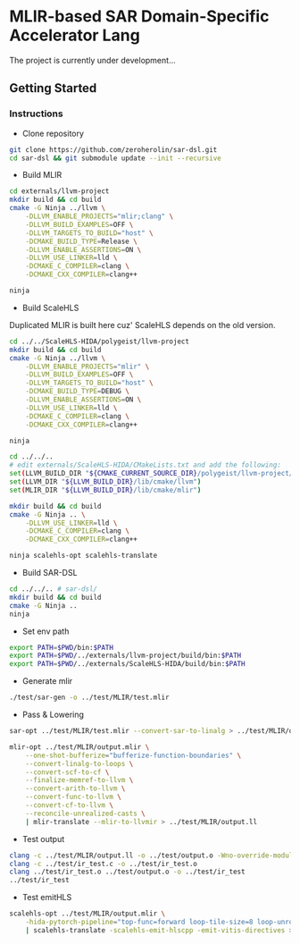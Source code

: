 # MLIR-based SAR Domain-Specific Accelerator Lang

The project is currently under development...

## Getting Started

### Instructions

- Clone repository

```bash
git clone https://github.com/zeroherolin/sar-dsl.git
cd sar-dsl && git submodule update --init --recursive
```

- Build MLIR

```bash
cd externals/llvm-project
mkdir build && cd build
cmake -G Ninja ../llvm \
    -DLLVM_ENABLE_PROJECTS="mlir;clang" \
    -DLLVM_BUILD_EXAMPLES=OFF \
    -DLLVM_TARGETS_TO_BUILD="host" \
    -DCMAKE_BUILD_TYPE=Release \
    -DLLVM_ENABLE_ASSERTIONS=ON \
    -DLLVM_USE_LINKER=lld \
    -DCMAKE_C_COMPILER=clang \
    -DCMAKE_CXX_COMPILER=clang++

ninja
```

- Build ScaleHLS

Duplicated MLIR is built here cuz' ScaleHLS depends on the old version.

```bash
cd ../../ScaleHLS-HIDA/polygeist/llvm-project
mkdir build && cd build
cmake -G Ninja ../llvm \
    -DLLVM_ENABLE_PROJECTS="mlir" \
    -DLLVM_BUILD_EXAMPLES=OFF \
    -DLLVM_TARGETS_TO_BUILD="host" \
    -DCMAKE_BUILD_TYPE=DEBUG \
    -DLLVM_ENABLE_ASSERTIONS=ON \
    -DLLVM_USE_LINKER=lld \
    -DCMAKE_C_COMPILER=clang \
    -DCMAKE_CXX_COMPILER=clang++

ninja

cd ../../..
# edit externals/ScaleHLS-HIDA/CMakeLists.txt and add the following: 
set(LLVM_BUILD_DIR "${CMAKE_CURRENT_SOURCE_DIR}/polygeist/llvm-project/build")
set(LLVM_DIR "${LLVM_BUILD_DIR}/lib/cmake/llvm")
set(MLIR_DIR "${LLVM_BUILD_DIR}/lib/cmake/mlir")

mkdir build && cd build
cmake -G Ninja .. \
    -DLLVM_USE_LINKER=lld \
    -DCMAKE_C_COMPILER=clang \
    -DCMAKE_CXX_COMPILER=clang++

ninja scalehls-opt scalehls-translate
```

- Build SAR-DSL

```bash
cd ../../.. # sar-dsl/
mkdir build && cd build
cmake -G Ninja ..
ninja
```

- Set env path

```bash
export PATH=$PWD/bin:$PATH
export PATH=$PWD/../externals/llvm-project/build/bin:$PATH
export PATH=$PWD/../externals/ScaleHLS-HIDA/build/bin:$PATH
```

- Generate mlir

```bash
./test/sar-gen -o ../test/MLIR/test.mlir
```

- Pass & Lowering

```bash
sar-opt ../test/MLIR/test.mlir --convert-sar-to-linalg > ../test/MLIR/output.mlir

mlir-opt ../test/MLIR/output.mlir \
    --one-shot-bufferize="bufferize-function-boundaries" \
    --convert-linalg-to-loops \
    --convert-scf-to-cf \
    --finalize-memref-to-llvm \
    --convert-arith-to-llvm \
    --convert-func-to-llvm \
    --convert-cf-to-llvm \
    --reconcile-unrealized-casts \
    | mlir-translate --mlir-to-llvmir > ../test/MLIR/output.ll
```

- Test output

```bash
clang -c ../test/MLIR/output.ll -o ../test/output.o -Wno-override-module
clang -c ../test/ir_test.c -o ../test/ir_test.o
clang ../test/ir_test.o ../test/output.o -o ../test/ir_test
../test/ir_test
```

- Test emitHLS

```bash
scalehls-opt ../test/MLIR/output.mlir \
    -hida-pytorch-pipeline="top-func=forward loop-tile-size=8 loop-unroll-factor=4" \
    | scalehls-translate -scalehls-emit-hlscpp -emit-vitis-directives > ../test/emitHLS.cpp
```
